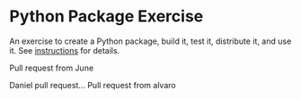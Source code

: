 # Python Package Exercise

An exercise to create a Python package, build it, test it, distribute it, and use it. See [instructions](./instructions.md) for details.

Pull request from June

Daniel pull request...
Pull request from alvaro
